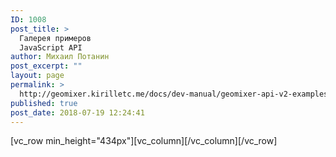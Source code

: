 ```yaml
---
ID: 1008
post_title: >
  Галерея примеров
  JavaScript API
author: Михаил Потанин
post_excerpt: ""
layout: page
permalink: >
  http://geomixer.kirilletc.me/docs/dev-manual/geomixer-api-v2-examples/
published: true
post_date: 2018-07-19 12:24:41
---
```

[vc_row min_height="434px"][vc_column][/vc_column][/vc_row]